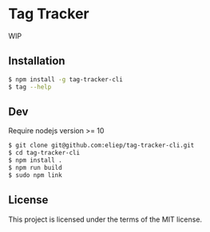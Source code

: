# Tag Tracker
WIP

## Installation
```bash
$ npm install -g tag-tracker-cli
$ tag --help
```

## Dev
Require nodejs version >= 10

```bash
$ git clone git@github.com:eliep/tag-tracker-cli.git
$ cd tag-tracker-cli
$ npm install .
$ npm run build
$ sudo npm link
```

## License
This project is licensed under the terms of the MIT license.

